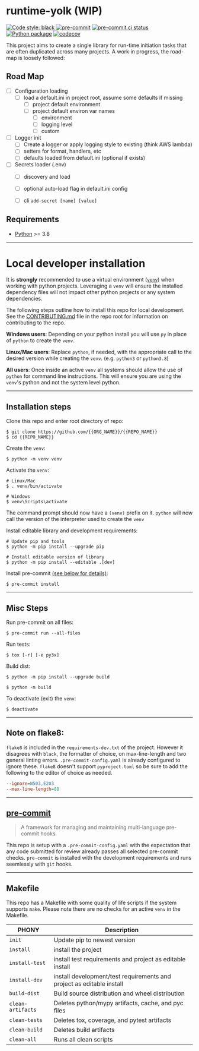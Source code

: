 # runtime-yolk (WIP)

[![Code style: black](https://img.shields.io/badge/code%20style-black-000000.svg)](https://github.com/psf/black)
[![pre-commit](https://img.shields.io/badge/pre--commit-enabled-brightgreen?logo=pre-commit&logoColor=white)](https://github.com/pre-commit/pre-commit)
[![pre-commit.ci status](https://results.pre-commit.ci/badge/github/Preocts/runtime-yolk/main.svg)](https://results.pre-commit.ci/latest/github/Preocts/runtime-yolk/main)
[![Python package](https://github.com/Preocts/runtime-yolk/actions/workflows/python-tests.yml/badge.svg?branch=main)](https://github.com/Preocts/runtime-yolk/actions/workflows/python-tests.yml)
[![codecov](https://codecov.io/gh/Preocts/runtime-yolk/branch/main/graph/badge.svg?token=sn79oOaqRI)](https://codecov.io/gh/Preocts/runtime-yolk)

This project aims to create a single library for run-time initiation tasks that
are often duplicated across many projects. A work in progress, the road-map is
loosely followed:

## Road Map

- [ ] Configuration loading
  - [ ] load a default.ini in project root, assume some defaults if missing
    - [ ] project default environment
    - [ ] project default environ var names
      - [ ] environment
      - [ ] logging level
      - [ ] custom
- [ ] Logger init
  - [ ] Create a logger or apply logging style to existing (think AWS lambda)
  - [ ] setters for format, handlers, etc
  - [ ] defaults loaded from default.ini (optional if exists)
- [ ] Secrets loader (.env)
  - [ ] discovery and load
  - [ ] optional auto-load flag in default.ini config
  - [ ] cli `add-secret [name] [value]`


## Requirements

- [Python](https://python.org) >= 3.8


---

# Local developer installation

It is **strongly** recommended to use a virtual environment
([`venv`](https://docs.python.org/3/library/venv.html)) when working with python
projects. Leveraging a `venv` will ensure the installed dependency files will
not impact other python projects or any system dependencies.

The following steps outline how to install this repo for local development. See
the [CONTRIBUTING.md](CONTRIBUTING.md) file in the repo root for information on
contributing to the repo.

**Windows users**: Depending on your python install you will use `py` in place
of `python` to create the `venv`.

**Linux/Mac users**: Replace `python`, if needed, with the appropriate call to
the desired version while creating the `venv`. (e.g. `python3` or `python3.8`)

**All users**: Once inside an active `venv` all systems should allow the use of
`python` for command line instructions. This will ensure you are using the
`venv`'s python and not the system level python.

---

## Installation steps

Clone this repo and enter root directory of repo:

```console
$ git clone https://github.com/{{ORG_NAME}}/{{REPO_NAME}}
$ cd {{REPO_NAME}}
```

Create the `venv`:

```console
$ python -m venv venv
```

Activate the `venv`:

```console
# Linux/Mac
$ . venv/bin/activate

# Windows
$ venv\Scripts\activate
```

The command prompt should now have a `(venv)` prefix on it. `python` will now
call the version of the interpreter used to create the `venv`

Install editable library and development requirements:

```console
# Update pip and tools
$ python -m pip install --upgrade pip

# Install editable version of library
$ python -m pip install --editable .[dev]
```

Install pre-commit [(see below for details)](#pre-commit):

```console
$ pre-commit install
```

---

## Misc Steps

Run pre-commit on all files:

```console
$ pre-commit run --all-files
```

Run tests:

```console
$ tox [-r] [-e py3x]
```

Build dist:

```console
$ python -m pip install --upgrade build

$ python -m build
```

To deactivate (exit) the `venv`:

```console
$ deactivate
```
---

## Note on flake8:

`flake8` is included in the `requirements-dev.txt` of the project. However it
disagrees with `black`, the formatter of choice, on max-line-length and two
general linting errors. `.pre-commit-config.yaml` is already configured to
ignore these. `flake8` doesn't support `pyproject.toml` so be sure to add the
following to the editor of choice as needed.

```ini
--ignore=W503,E203
--max-line-length=88
```

---

## [pre-commit](https://pre-commit.com)

> A framework for managing and maintaining multi-language pre-commit hooks.

This repo is setup with a `.pre-commit-config.yaml` with the expectation that
any code submitted for review already passes all selected pre-commit checks.
`pre-commit` is installed with the development requirements and runs seemlessly
with `git` hooks.

---

## Makefile

This repo has a Makefile with some quality of life scripts if the system
supports `make`.  Please note there are no checks for an active `venv` in the
Makefile.

| PHONY             | Description                                                           |
| ----------------- | --------------------------------------------------------------------- |
| `init`            | Update pip to newest version                                          |
| `install`         | install the project                                                   |
| `install-test`    | install test requirements and project as editable install             |
| `install-dev`     | install development/test requirements and project as editable install |
| `build-dist`      | Build source distribution and wheel distribution                      |
| `clean-artifacts` | Deletes python/mypy artifacts, cache, and pyc files                   |
| `clean-tests`     | Deletes tox, coverage, and pytest artifacts                           |
| `clean-build`     | Deletes build artifacts                                               |
| `clean-all`       | Runs all clean scripts                                                |

